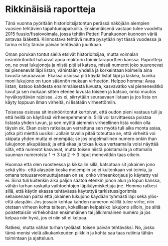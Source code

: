 # Rikkinäisiä raportteja

Tänä vuonna pyöritään historioitsijatontun perässä näköjään aiempien vuosien tehtävien tapahtumapaikoilla. Ensimmäisenä vastaan tulee vuodelta 2015 fuusio/fissiovoimala, jossa tehtiin Petteri Punakuonon kuonoon väriä antavaa lääkettä. Kiinnostava tehtävä mutta pysytään nyt tässä vuodessa ja tarina ei liity tämän päivän tehtävään juurikaan.

Oman porukan tontut siellä etsivät historioitsijaa, mutta voimalan insinööritontut haluavat apua reaktorin toimintaraporttien kanssa. Raportteja on, ne ovat lukujonoja ja niistä pitäisi katsoa, missä numerot joko suurenevat tai pienenevät läpi listan, vähintään yhdellä ja korkeintaan kolmella aina luvusta seuraavaan. Ekassa osiossa piti käydä listat läpi ja laskea, kuinka moni lukujono on tuon säännön mukaan virheetön. Helppo homma: Avaa listan, katsoo kahdesta ensimmäisestä luvusta, kasvavatko vai pienenevätkö luvut ja sen mukaan sitten etenee luvusta toiseen ja katsoo, onko muutos hyväksyttävän rajoissa. Jos ei, siirrytään seuraavaan listaan ja jos lista on käyty loppuun ilman virheitä, ni lisätään virheettömiin.

Toisessa osiossa sit insinööritontut kertoivat, että oudon pieni vastaus tuli ja että heillä on käytössä virheenpehmennin. Sillä voi tarvittaessa poistaa listasta yhden luvun, ja sen myötä aiemmin virheellinen lista voikin olla täysin ok. Ekan osion ratkaisuun verrattuna sen myötä tuli aika monta asiaa, jotka piti miettiä uusiksi: Jollain tavalla pitää toteuttaa se, että virheitä voi skipata yhden mutta ei enempää; se jos ongelmallinen numero onkin ihan lukujonon alkupäässä; ja että ekaa ja tokaa lukua vertaamalla voisi näyttää siltä, että numerot kasvavat, mutta toisen niistä poistamalla ja ottamalla suunnan numeroista 1 -> 3 tai 2 -> 3 loput menevätkin taas oikein.

Huomaa että olen ruosteessa ja kikkailin sillä, katsotaan sit jokainen jono sekä ylös- että alaspäin koska molempiin se ei kuitenkaan voi toimia, ja omana totuusarvomuuttujanaan on se, onko virheenkorjaus jo käytetty vai ei. Siinä tuli kuitenkin aika paljon säätöä etenkin jonon alun ja lopun kanssa, vähän turhan raskaita vaihtoehtojen läpikäymisketjuja jne. Homma ratkesi sillä, että käytin ekassa tehtävässä käytettyä tarkistusalgoritmia sellaisenaan paitsi että jokainen lukujono käydään tyhmästi läpi sekä ylös- että alaspäin. Jos jossain kohtaa kahden numeron välillä tulee virhe, niin otetaan virheen kohta talteen, kokeillaan kelpaisiko lukujono silloin, jos siitä poistettaisiin virhekohdan ensimmäinen tai jälkimmäinen numero ja jos kelpaa niin hyvä, jos ei niin sit ei kelpaa.

Ratkesi, mutta vähän turhan työläästi toisen päivän tehtäväksi. No, josko tämä menisi vielä alkukankeuden piikkiin ja kohta saa taas rutiinia tähän toimintaan ja ajatteluun.
